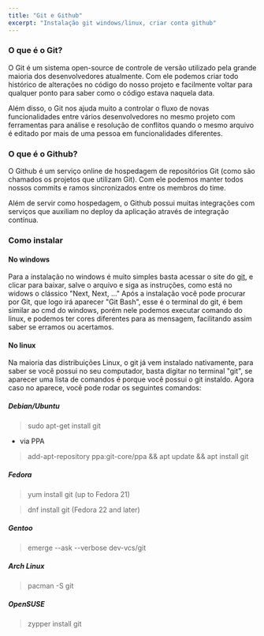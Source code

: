 ```yaml
---
title: "Git e Github"
excerpt: "Instalação git windows/linux, criar conta github"
---
```


### O que é o Git?

O Git é um sistema open-source de controle de versão utilizado pela grande maioria dos desenvolvedores atualmente. Com ele podemos criar todo histórico de alterações no código do nosso projeto e facilmente voltar para qualquer ponto para saber como o código estava naquela data.

Além disso, o Git nos ajuda muito a controlar o fluxo de novas funcionalidades entre vários desenvolvedores no mesmo projeto com ferramentas para análise e resolução de conflitos quando o mesmo arquivo é editado por mais de uma pessoa em funcionalidades diferentes.


### O que é o Github?

O Github é um serviço online de hospedagem de repositórios Git (como são chamados os projetos que utilizam Git). Com ele podemos manter todos nossos commits e ramos sincronizados entre os membros do time.

Além de servir como hospedagem, o Github possui muitas integrações com serviços que auxiliam no deploy da aplicação através de integração contínua.

### Como instalar

#### No windows

Para a instalação no windows é muito simples basta acessar o site do [git](https://git-scm.com/), e clicar para baixar, salve o arquivo e siga as instruções, como está no widows o clássico "Next, Next, ..."
Após a instalação você pode procurar por Git, que logo irá aparecer "Git Bash", esse é o terminal do git, é bem similar ao cmd do windows, porém nele podemos executar comando do linux, e podemos ter cores diferentes para as mensagem, facilitando assim saber se erramos ou acertamos.

#### No linux

Na maioria das distribuições Linux, o git já vem instalado nativamente, para saber se você possui no seu computador, basta digitar no terminal "git", se aparecer uma lista de comandos é porque você possui o git instaldo. Agora caso no aparece, você pode rodar os seguintes comandos:

##### Debian/Ubuntu
> sudo apt-get install git

- via PPA

> add-apt-repository ppa:git-core/ppa && apt update && apt install git

##### Fedora

> yum install git (up to Fedora 21)

> dnf install git (Fedora 22 and later)

##### Gentoo

> emerge --ask --verbose dev-vcs/git

##### Arch Linux

> pacman -S git

##### OpenSUSE

> zypper install git
